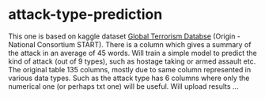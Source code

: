 # attack-type-prediction
This one is based on kaggle dataset [Global Terrorism Databse](https://www.kaggle.com/START-UMD/gtd) (Origin - National Consortium START). There is a column which gives a summary of the attack in an average of 45 words. Will train a simple model to predict the kind of attack (out of 9 types), such as hostage taking or armed assault etc. 
The original table 135 columns, mostly due to same column represented in various data types. Such as the attack type has 6 columns where only the numerical one (or perhaps txt one) will be useful.
Will upload results ...

